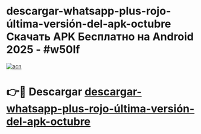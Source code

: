 # descargar-whatsapp-plus-rojo-última-versión-del-apk-octubre Скачать APK Бесплатно на Android 2025 - #w50lf

[![acn](https://github.com/user-attachments/assets/0f9c940e-d8b0-45ae-aac7-cd30a18b3e1c)](https://apps.freeplayer.one?title=descargar-whatsapp-plus-rojo-última-versión-del-apk-octubre&ref=9RF)

# 👉🔴 Descargar [descargar-whatsapp-plus-rojo-última-versión-del-apk-octubre](https://apps.freeplayer.one?title=descargar-whatsapp-plus-rojo-última-versión-del-apk-octubre&ref=9RF)